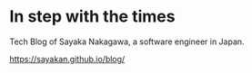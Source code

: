 # In step with the times
Tech Blog of Sayaka Nakagawa, a software engineer in Japan.


https://sayakan.github.io/blog/
